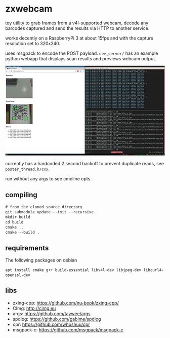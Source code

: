 # zxwebcam

toy utility to grab frames from a v4l-supported webcam, decode
any barcodes captured and send the results via HTTP to another
service.

works decently on a RaspberryPi 3 at about 15fps and with the capture 
resolution set to 320x240.

uses msgpack to encode the POST payload. `dev_server/` has an example
python webapp that displays scan results and previews webcam output.

![dev_server screencap](ex.png)

currently has a hardcoded 2 second backoff to prevent duplicate reads, see
`poster_thread.h/cxx`.

run without any args to see cmdline opts.

## compiling

```
# from the cloned source directory
git submodule update --init --recursive
mkdir build
cd build
cmake ..
cmake --build .
```

## requirements

The following packages on debian

```
apt install cmake g++ build-essential libv4l-dev libjpeg-dev libcurl4-openssl-dev
```

## libs

* zxing-cpp: https://github.com/nu-book/zxing-cpp/
* CImg: http://cimg.eu
* args: https://github.com/taywee/args
* spdlog: https://github.com/gabime/spdlog
* cpr: https://github.com/whoshuu/cpr
* msgpack-c: https://github.com/msgpack/msgpack-c
